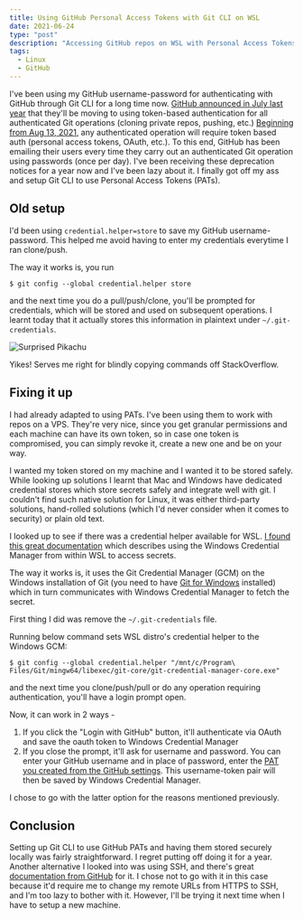 ```yaml
---
title: Using GitHub Personal Access Tokens with Git CLI on WSL
date: 2021-06-24
type: "post"
description: "Accessing GitHub repos on WSL with Personal Access Tokens"
tags:
  - Linux
  - GitHub
---
```


I've been using my GitHub username-password for authenticating with GitHub through Git CLI for a long time now. [GitHub announced in July last year](https://github.blog/2020-07-30-token-authentication-requirements-for-api-and-git-operations/) that they'll be moving to using token-based authentication for all authenticated Git operations (cloning private repos, pushing, etc.) [Beginning from Aug 13, 2021](https://github.blog/2020-12-15-token-authentication-requirements-for-git-operations/), any authenticated operation will require token based auth (personal access tokens, OAuth, etc.). To this end, GitHub has been emailing their users every time they carry out an authenticated Git operation using passwords (once per day). I've been receiving these deprecation notices for a year now and I've been lazy about it. I finally got off my ass and setup Git CLI to use Personal Access Tokens (PATs).

## Old setup

I'd been using `credential.helper=store` to save my GitHub username-password. This helped me avoid having to enter my credentials everytime I ran clone/push.

The way it works is, you run

```
$ git config --global credential.helper store
```

and the next time you do a pull/push/clone, you'll be prompted for credentials, which will be stored and used on subsequent operations. I learnt today that it actually stores this information in plaintext under `~/.git-credentials`.

![Surprised Pikachu](/images/surprised-pikachu.png "Surprised Pikachu")

Yikes! Serves me right for blindly copying commands off StackOverflow.

## Fixing it up

I had already adapted to using PATs. I've been using them to work with repos on a VPS. They're very nice, since you get granular permissions and each machine can have its own token, so in case one token is compromised, you can simply revoke it, create a new one and be on your way.

I wanted my token stored on my machine and I wanted it to be stored safely. While looking up solutions I learnt that Mac and Windows have dedicated credential stores which store secrets safely and integrate well with git. I couldn't find such native solution for Linux, it was either third-party solutions, hand-rolled solutions (which I'd never consider when it comes to security) or plain old text.

I looked up to see if there was a credential helper available for WSL. [I found this great documentation](https://docs.microsoft.com/en-us/windows/wsl/tutorials/wsl-git#git-credential-manager-setup) which describes using the Windows Credential Manager from within WSL to access secrets.

The way it works is, it uses the Git Credential Manager (GCM) on the Windows installation of Git (you need to have [Git for Windows](https://git-scm.com/download/win) installed) which in turn communicates with Windows Credential Manager to fetch the secret.

First thing I did was remove the `~/.git-credentials` file.

Running below command sets WSL distro's credential helper to the Windows GCM:

```
$ git config --global credential.helper "/mnt/c/Program\ Files/Git/mingw64/libexec/git-core/git-credential-manager-core.exe"
```

and the next time you clone/push/pull or do any operation requiring authentication, you'll have a login prompt open.

Now, it can work in 2 ways -

1.  If you click the "Login with GitHub" button, it'll authenticate via OAuth and save the oauth token to Windows Credential Manager
2.  If you close the prompt, it'll ask for username and password. You can enter your GitHub username and in place of password, enter the [PAT you created from the GitHub settings](https://docs.github.com/en/github/authenticating-to-github/keeping-your-account-and-data-secure/creating-a-personal-access-token). This username-token pair will then be saved by Windows Credential Manager.

I chose to go with the latter option for the reasons mentioned previously.

## Conclusion

Setting up Git CLI to use GitHub PATs and having them stored securely locally was fairly straightforward. I regret putting off doing it for a year. Another alternative I looked into was using SSH, and there's great [documentation from GitHub](https://docs.github.com/en/github/authenticating-to-github/connecting-to-github-with-ssh) for it. I chose not to go with it in this case because it'd require me to change my remote URLs from HTTPS to SSH, and I'm too lazy to bother with it. However, I'll be trying it next time when I have to setup a new machine.
